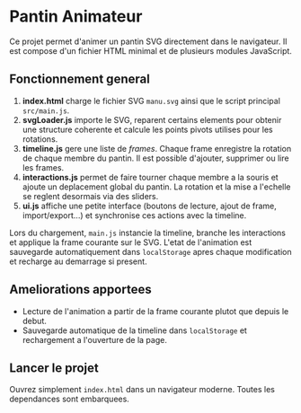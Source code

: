 # Pantin Animateur

Ce projet permet d'animer un pantin SVG directement dans le navigateur. Il est compose d'un fichier HTML minimal et de plusieurs modules JavaScript.

## Fonctionnement general

1. **index.html** charge le fichier SVG `manu.svg` ainsi que le script principal `src/main.js`.
2. **svgLoader.js** importe le SVG, reparent certains elements pour obtenir une structure coherente et calcule les points pivots utilises pour les rotations.
3. **timeline.js** gere une liste de *frames*. Chaque frame enregistre la rotation de chaque membre du pantin. Il est possible d'ajouter, supprimer ou lire les frames.
4. **interactions.js** permet de faire tourner chaque membre a la souris et ajoute un deplacement global du pantin. La rotation et la mise a l'echelle se reglent desormais via des sliders.
5. **ui.js** affiche une petite interface (boutons de lecture, ajout de frame, import/export...) et synchronise ces actions avec la timeline.

Lors du chargement, `main.js` instancie la timeline, branche les interactions et applique la frame courante sur le SVG. L'etat de l'animation est sauvegarde automatiquement dans `localStorage` apres chaque modification et recharge au demarrage si present.

## Ameliorations apportees

- Lecture de l'animation a partir de la frame courante plutot que depuis le debut.
- Sauvegarde automatique de la timeline dans `localStorage` et rechargement a l'ouverture de la page.

## Lancer le projet

Ouvrez simplement `index.html` dans un navigateur moderne. Toutes les dependances sont embarquees.

